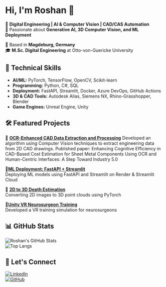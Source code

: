 # Hi, I'm Roshan 👋  
🚀 **Digital Engineering | AI & Computer Vision | CAD/CAS Automation**  
🎯 Passionate about **Generative AI, 3D Computer Vision, and ML Deployment**  

📍 Based in **Magdeburg, Germany**  
🎓 **M.Sc. Digital Engineering** at Otto-von-Guericke University  

## 🔧 **Technical Skills**
- **AI/ML:** PyTorch, TensorFlow, OpenCV, Scikit-learn  
- **Programming:** Python, C#, SQL  
- **Deployment:** FastAPI, Streamlit, Docker, Azure DevOps, GitHub Actions  
- **3D & CAD Tools:** Autodesk Alias, Siemens NX, Rhino-Grasshopper, Blender  
- **Game Engines:** Unreal Engine, Unity  

## 🛠 **Featured Projects**
📌 **[OCR-Enhanced CAD Data Extraction and Processing](https://github.com/Roshan-RB/ATA-David)** 
Developed an algorithm using Computer Vision techniques to extract engineering data from 2D CAD drawings. Published paper: Enhancing Cognitive Efficiency in CAD-Based Cost Estimation for Sheet Metal Components Using OCR and Human-Centric Interfaces: A Step Toward Industry 5.0

📌**[ML Deployment: FastAPI + Streamlit](https://github.com/Roshan-RB/decision_tree_project)**  
Deploying ML models using FastAPI and Streamlit on Render & Streamlit Cloud  

📌 **[2D to 3D Depth Estimation](https://github.com/Roshan-RB/Generate-3D-Mesh-from-2D-Image-using-Depth_Estimation)**  
Converting 2D images to 3D point clouds using PyTorch  

📌**[Unity VR Neurosurgeon Training](https://github.com/Roshan-RB/Unity_Game)**  
Developed a VR training simulation for neurosurgeons  

## 📊 **GitHub Stats**
![Roshan's GitHub Stats](https://github-readme-stats.vercel.app/api?username=Roshan-RB&show_icons=true&theme=radical)  
![Top Langs](https://github-readme-stats.vercel.app/api/top-langs/?username=Roshan-RB&layout=compact&theme=radical)  

## 🔗 **Let's Connect**
[![LinkedIn](https://img.shields.io/badge/LinkedIn-Connect-blue?style=flat&logo=linkedin)](https://linkedin.com/in/roshanbhaskar)  
[![GitHub](https://img.shields.io/badge/GitHub-Profile-lightgrey?style=flat&logo=github)](https://github.com/Roshan-RB)  


